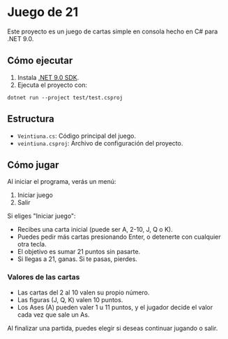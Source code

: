 # Juego de 21

Este proyecto es un juego de cartas simple en consola hecho en C# para .NET 9.0.

## Cómo ejecutar

1. Instala [.NET 9.0 SDK](https://dotnet.microsoft.com/download/dotnet/9.0).
2. Ejecuta el proyecto con:

```
dotnet run --project test/test.csproj
```

## Estructura

 - `Veintiuna.cs`: Código principal del juego.
 - `veintiuna.csproj`: Archivo de configuración del proyecto.

## Cómo jugar

Al iniciar el programa, verás un menú:

1. Iniciar juego
2. Salir

Si eliges "Iniciar juego":
- Recibes una carta inicial (puede ser A, 2-10, J, Q o K).
- Puedes pedir más cartas presionando Enter, o detenerte con cualquier otra tecla.
- El objetivo es sumar 21 puntos sin pasarte.
- Si llegas a 21, ganas. Si te pasas, pierdes.

### Valores de las cartas
- Las cartas del 2 al 10 valen su propio número.
- Las figuras (J, Q, K) valen 10 puntos.
- Los Ases (A) pueden valer 1 u 11 puntos, y el jugador decide el valor cada vez que sale un As.

Al finalizar una partida, puedes elegir si deseas continuar jugando o salir.
